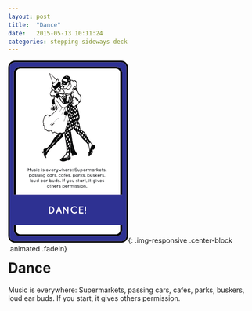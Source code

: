 ```yaml
---
layout: post
title:  "Dance"
date:   2015-05-13 10:11:24
categories: stepping sideways deck
---
```

![Dance Card](https://github.com/steppingsideways/steppingsideways.github.io/blob/master/images/dance.png?raw=true){: .img-responsive .center-block .animated .fadeIn}

<div class="row">
	<div class="animated fadeIn col-md-12">
		<h1 style="margin-top:0px;">Dance</h1>
		Music is everywhere: Supermarkets, passing cars, cafes, parks, buskers, loud ear buds. If you start, it gives others permission.
	</div>
</div>